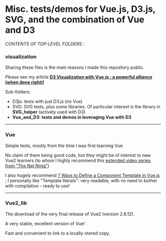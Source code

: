 # Misc. tests/demos for Vue.js, D3.js, SVG, and the combination of Vue and D3

*CONTENTS OF TOP-LEVEL FOLDERS :*

### visualization
Sharing these files is the main reasons I made this repository public.

Please see my article **[D3 Visualization with Vue.js : a powerful alliance (when done right)!](https://julianspolymathexplorations.blogspot.com/2022/01/D3-plus-Vue-visualization-UI.html)**

Sub-folders:
* D3js: tests with just D3.js (no Vue)
* SVG: SVG tests, plus some libraries.  Of particular interest is the library in **SVG_helper** (actively used with D3)
* **Vue_and_D3: tests and demos in leveraging Vue with D3**


----
### Vue
Simple tests, mostly from the time I was first learning Vue.

No claim of them being good code, but they might be of interest to new Vue2 learners (to whom I highly
recommend this [extended video series from "The Net Ninja"](https://www.youtube.com/playlist?list=PL4cUxeGkcC9gQcYgjhBoeQH7wiAyZNrYa))

I also hugely recommend [7 Ways to Define a Component Template in Vue.js](https://vuejsdevelopers.com/2017/03/24/vue-js-component-templates/) ;
I personally like "Template literals": very readable, with no need to bother with compilation - ready to use!

-----------------
### Vue2_lib
The download of the very final release of Vue2 (version 2.6.12).

A very stable, excellent version of Vue!

Fast and convenient to link to a locally-stored copy.
